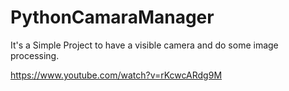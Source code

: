 # PythonCamaraManager
It's a Simple Project to have a visible camera and do some image processing.

https://www.youtube.com/watch?v=rKcwcARdg9M